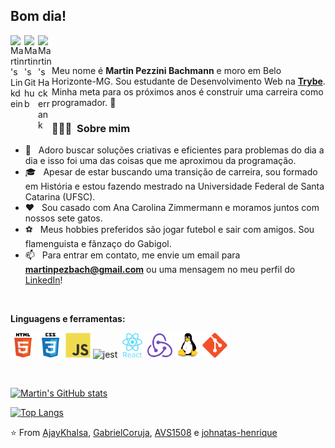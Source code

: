 ## Bom dia! </h2>

<a href="https://www.linkedin.com/in/martin-p-bachmann/">
  <img align="left" alt="Martin's Linkdein" width="22px" src="https://cdn.jsdelivr.net/npm/simple-icons@v3/icons/linkedin.svg" />
</a>
<a href="https://github.com/martin-bachmann">
  <img align="left" alt="Martin's Github" width="22px" src="https://cdn.jsdelivr.net/npm/simple-icons@v3/icons/github.svg" />
</a>
<a href="https://www.hackerrank.com/martinpezbach">
  <img align="left" alt="Martin's Hackerrank" width="22px" src="https://cdn.jsdelivr.net/npm/simple-icons@v3/icons/hackerrank.svg" />
</a>
<br>
<br>

  Meu nome é <strong>Martin Pezzini Bachmann</strong> e moro em Belo Horizonte-MG. Sou estudante de Desenvolvimento Web na **[Trybe](https://www.betrybe.com/)**. Minha meta para os próximos anos é construir uma carreira como programador. :rocket:
 

<h3> 👨🏻‍💻 &nbsp;Sobre mim </h3>

- 🤔 &nbsp; Adoro buscar soluções criativas e eficientes para problemas do dia a dia e isso foi uma das coisas que me aproximou da programação.
- 🎓 &nbsp; Apesar de estar buscando uma transição de carreira, sou formado em História e estou fazendo mestrado na Universidade Federal de Santa Catarina (UFSC).
- ❤ &nbsp; Sou casado com Ana Carolina Zimmermann e moramos juntos com nossos sete gatos.
- ⚽ &nbsp; Meus hobbies preferidos são jogar futebol e sair com amigos. Sou flamenguista e fãnzaço do Gabigol.
- 📫 &nbsp; Para entrar em contato, me envie um email para <strong>martinpezbach@gmail.com</strong> ou uma mensagem no meu perfil do [LinkedIn](https://www.linkedin.com/in/martin-p-bachmann)!
<br>

**Linguagens e ferramentas:**  

<p align="left">
  <img src="https://raw.githubusercontent.com/devicons/devicon/master/icons/html5/html5-original-wordmark.svg" alt="html5" width="40" height="40"/> 
  <img src="https://raw.githubusercontent.com/devicons/devicon/master/icons/css3/css3-original-wordmark.svg" alt="css3" width="40" height="40"/> 
  <img src="https://raw.githubusercontent.com/devicons/devicon/master/icons/javascript/javascript-original.svg" alt="javascript" width="40" height="40"/> 
  <img src="https://www.learnstorybook.com/intro-to-storybook/logo-jest.png" alt="jest" width="40" height="40" />
  <img src="https://raw.githubusercontent.com/devicons/devicon/master/icons/react/react-original-wordmark.svg" alt="react" width="40" height="40"/> 
  <img src="https://raw.githubusercontent.com/devicons/devicon/master/icons/redux/redux-original.svg" alt="redux" width="40" height="40"/> 
  <img src="https://raw.githubusercontent.com/devicons/devicon/master/icons/linux/linux-original.svg" alt="linux" width="40" height="40" />
  <img src="https://raw.githubusercontent.com/devicons/devicon/master/icons/git/git-original.svg" alt="git" width="40" height="40"/> 
</p>
<br>

[![Martin's GitHub stats](https://github-readme-stats.vercel.app/api?username=martin-bachmann)](https://github.com/anuraghazra/github-readme-stats)

[![Top Langs](https://github-readme-stats.vercel.app/api/top-langs/?username=martin-bachmann&layout=compact&exclude_repo=trybe-exercises)](https://github.com/anuraghazra/github-readme-stats)


⭐️ From [AjayKhalsa](https://github.com/AjayKhalsa), [GabrielCoruja](https://github.com/GabrielCoruja), [AVS1508](https://github.com/AVS1508) e [johnatas-henrique](https://github.com/johnatas-henrique)

<!--
Twitter tag:
<a href="https://twitter.com/ajaykhalsa_ak">
  <img align="left" alt="Ajay's Twitter" width="22px" src="https://cdn.jsdelivr.net/npm/simple-icons@v3/icons/twitter.svg" />
</a>

Techs:
  <img src="https://raw.githubusercontent.com/devicons/devicon/master/icons/mysql/mysql-original-wordmark.svg" alt="mysql" width="40" height="40"/> 
  <img src="https://raw.githubusercontent.com/devicons/devicon/master/icons/mongodb/mongodb-original-wordmark.svg" alt="mongodb" width="40" height="40"/> 
  <img src="https://raw.githubusercontent.com/devicons/devicon/master/icons/nodejs/nodejs-original-wordmark.svg" alt="nodejs" width="40" height="40"/> 
  <img src="https://raw.githubusercontent.com/devicons/devicon/master/icons/express/express-original-wordmark.svg" alt="express" width="40" height="40"/> 
  <img src="https://cdn.jsdelivr.net/gh/devicons/devicon/icons/mocha/mocha-plain.svg" alt="mocha" width="40" height="40"/> 
  <img src="https://raw.githubusercontent.com/devicons/devicon/master/icons/linux/linux-original.svg" alt="linux" width="40" height="40" />
  <img src="https://raw.githubusercontent.com/devicons/devicon/master/icons/git/git-original.svg" alt="git" width="40" height="40"/> 
  <img src="https://raw.githubusercontent.com/devicons/devicon/master/icons/heroku/heroku-plain.svg" alt="heroku" width="40" height="40" />
  
About mes:
- 💼 &nbsp; Working as a Business Development Associate at VirtuBox InfoTech Private Limited.
- 🔭 I’m currently working on ...
- 🌱 I’m currently learning ...
- 👯 I’m looking to collaborate on ...
- 🤔 I’m looking for help with ...
- 💬 Ask me about ...
- 📫 How to reach me: ...
- 😄 Pronouns: ...
- ⚡ Fun fact: ...
-->
